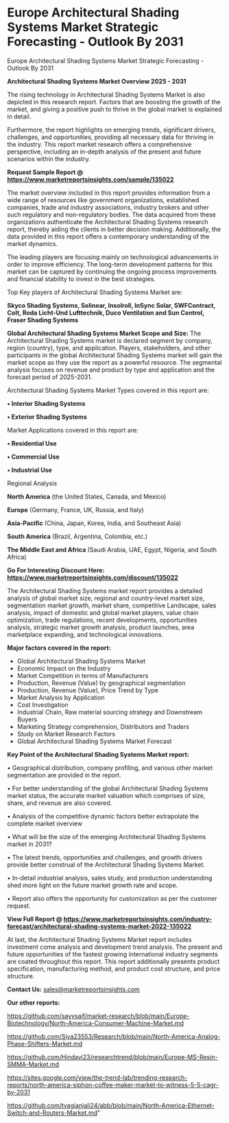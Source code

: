 # Europe Architectural Shading Systems Market Strategic Forecasting - Outlook By 2031
Europe Architectural Shading Systems Market Strategic Forecasting - Outlook By 2031

<Strong> Architectural Shading Systems Market Overview 2025 - 2031</strong>

The rising technology in Architectural Shading Systems Market is also depicted in this research report. Factors that are boosting the growth of the market, and giving a positive push to thrive in the global market is explained in detail.

Furthermore, the report highlights on emerging trends, significant drivers, challenges, and opportunities, providing all necessary data for thriving in the industry. This report market research offers a comprehensive perspective, including an in-depth analysis of the present and future scenarios within the industry.

<strong>Request Sample Report @ <a href=https://www.marketreportsinsights.com/sample/135022>https://www.marketreportsinsights.com/sample/135022</a></strong>

The market overview included in this report provides information from a wide range of resources like government organizations, established companies, trade and industry associations, industry brokers and other such regulatory and non-regulatory bodies. The data acquired from these organizations authenticate the Architectural Shading Systems research report, thereby aiding the clients in better decision making. Additionally, the data provided in this report offers a contemporary understanding of the market dynamics.

The leading players are focusing mainly on technological advancements in order to improve efficiency. The long-term development patterns for this market can be captured by continuing the ongoing process improvements and financial stability to invest in the best strategies.

Top Key players of Architectural Shading Systems Market are:

<strong>Skyco Shading Systems, Solinear, Insolroll, InSync Solar, SWFContract, Colt, Roda Licht-Und Lufttechnik, Duco Ventilation and Sun Control, Fraser Shading Systems</strong>

<strong><b>Global Architectural Shading Systems Market Scope and Size:</b></strong>
The Architectural Shading Systems market is declared segment by company, region (country), type, and application. Players, stakeholders, and other participants in the global Architectural Shading Systems market will gain the market scope as they use the report as a powerful resource. The segmental analysis focuses on revenue and product by type and application and the forecast period of 2025-2031.

Architectural Shading Systems Market Types covered in this report are:

<strong>• Interior Shading Systems

• Exterior Shading Systems</strong>

Market Applications covered in this report are:

<strong>• Residential Use

• Commercial Use

• Industrial Use</strong> 

Regional Analysis

<strong>North America</strong> (the United States, Canada, and Mexico)

<strong>Europe</strong> (Germany, France, UK, Russia, and Italy)

<strong>Asia-Pacific</strong> (China, Japan, Korea, India, and Southeast Asia)

<strong>South America</strong> (Brazil, Argentina, Colombia, etc.)

<strong>The Middle East and Africa</strong> (Saudi Arabia, UAE, Egypt, Nigeria, and South Africa)

<strong>Go For Interesting Discount Here: <a href=https://www.marketreportsinsights.com/discount/135022>https://www.marketreportsinsights.com/discount/135022</a></strong>

The Architectural Shading Systems market report provides a detailed analysis of global market size, regional and country-level market size, segmentation market growth, market share, competitive Landscape, sales analysis, impact of domestic and global market players, value chain optimization, trade regulations, recent developments, opportunities analysis, strategic market growth analysis, product launches, area marketplace expanding, and technological innovations.

<strong><b>Major factors covered in the report:</b></strong>
<ul>
  <li>Global Architectural Shading Systems Market </li>
  <li>Economic Impact on the Industry</li>
  <li>Market Competition in terms of Manufacturers</li>
  <li>Production, Revenue (Value) by geographical segmentation</li>
  <li>Production, Revenue (Value), Price Trend by Type</li>
  <li>Market Analysis by Application</li>
  <li>Cost Investigation</li>
  <li>Industrial Chain, Raw material sourcing strategy and Downstream Buyers</li>
  <li>Marketing Strategy comprehension, Distributors and Traders</li>
  <li>Study on Market Research Factors</li>
  <li>Global Architectural Shading Systems Market Forecast</li>
</ul>

<strong><b>Key Point of the Architectural Shading Systems Market report:</b></strong>

• Geographical distribution, company profiling, and various other market segmentation are provided in the report.

• For better understanding of the global Architectural Shading Systems market status, the accurate market valuation which comprises of size, share, and revenue are also covered.

• Analysis of the competitive dynamic factors better extrapolate the complete market overview

• What will be the size of the emerging Architectural Shading Systems market in 2031?

• The latest trends, opportunities and challenges, and growth drivers provide better construal of the Architectural Shading Systems Market.

• In-detail industrial analysis, sales study, and production understanding shed more light on the future market growth rate and scope.

• Report also offers the opportunity for customization as per the customer request.

<strong><b>View Full Report @ <a href=https://www.marketreportsinsights.com/industry-forecast/architectural-shading-systems-market-2022-135022>https://www.marketreportsinsights.com/industry-forecast/architectural-shading-systems-market-2022-135022</a></b></strong>


At last, the Architectural Shading Systems Market report includes investment come analysis and development trend analysis. The present and future opportunities of the fastest growing international industry segments are coated throughout this report. This report additionally presents product specification, manufacturing method, and product cost structure, and price structure.

<strong>Contact Us:</strong>
sales@marketreportsinsights.com

<strong>Our other reports:</strong>

<a href=https://github.com/sayysaif/market-research/blob/main/Europe-Biotechnology/North-America-Consumer-Machine-Market.md>https://github.com/sayysaif/market-research/blob/main/Europe-Biotechnology/North-America-Consumer-Machine-Market.md</a>

<a href=https://github.com/Siya23553/Research/blob/main/North-America-Analog-Phase-Shifters-Market.md>https://github.com/Siya23553/Research/blob/main/North-America-Analog-Phase-Shifters-Market.md</a>

<a href=https://github.com/Hindavi23/researchtrend/blob/main/Europe-MS-Resin-SMMA-Market.md>https://github.com/Hindavi23/researchtrend/blob/main/Europe-MS-Resin-SMMA-Market.md</a>

<a href=https://sites.google.com/view/the-trend-lab/trending-research-reports/north-america-siphon-coffee-maker-market-to-witness-5-5-cagr-by-2031>https://sites.google.com/view/the-trend-lab/trending-research-reports/north-america-siphon-coffee-maker-market-to-witness-5-5-cagr-by-2031</a>

<a href=https://github.com/tyagianjali24/abb/blob/main/North-America-Ethernet-Switch-and-Routers-Market.md>https://github.com/tyagianjali24/abb/blob/main/North-America-Ethernet-Switch-and-Routers-Market.md</a>"

